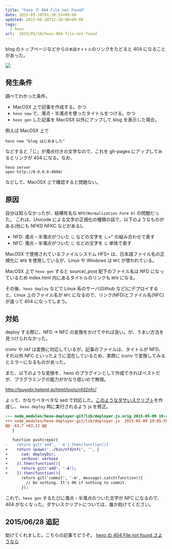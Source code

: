```yaml
---
title: "hexo で 404 File not found"
date: 2015-05-10T01:38:53+09:00
updated: 2015-06-28T12:10:00+09:00
tags:
  - hexo
url:  2015/05/10/hexo-404-file-not-found
---
```


blog のトップページなどから`日本語タイトル`のリンクをたどると 404 になることがあった。

![](404.png)

<!--more-->

発生条件
----------------------------------------------------------------------
調べてわかった条件。

- MacOSX 上で記事を作成する。かつ
- `hexo new` で、濁点・半濁点を使ったタイトルをつける。かつ
- `hexo gen` した記事を MacOSX 以外にアップして blog を表示した場合。

例えば MacOSX 上で

```
hexo new "blog はじめました"
```

などすると「じ」が濁点付きの文字なので、これを gh-pages にアップしてみるとリンクが 404 になる。なお、

```
hexo server
open http://0.0.0.0:4000/
```

などして、MacOSX 上で確認すると問題ない。

原因
----------------------------------------------------------------------
自分は知らなかったが、結構有名な `NFD(Normalization Form D)` の問題だった。
これは、Unicode による文字の正規化の種類の話で、以下のようなものがある(他にも NFKD NFKC などがある)。

- NFD: 濁点・半濁点がついた `じ` などの文字を `し`+`”` の組み合わせで表す
- NFC: 濁点・半濁点がついた `じ` などの文字を `じ` 単体で表す

MacOSX で使用されているファイルシステム HFS+ は、日本語ファイル名の正規化に `NFD` を使用しているが、Linux や Windows は `NFC` が使われている。

MacOSX 上で `hexo gen` すると source/_post 配下のファイル名は NFD になっているため index.html 内にあるタイトルのリンクも `NFD` になる。

その後、`hexo deploy` などで Linux 系のサーバ(Github など)にデプロイすると、Linux 上のファイル名が `NFC` になるので、リンク(NFD)とファイル名(NFC)が違って 404 になってしまう。


対処
----------------------------------------------------------------------
deploy する際に、NFD -> NFC の変換をかけてやれば良い。が、うまい方法を見つけられなかった。

iconv や nkf は変換に対応しているが、記事のファイルは、タイトルが NFD、それ以外 NFC といったように混在しているため、実際に iconv で変換してみるとエラーになるものがあった。

また、以下のような変換を、hexo のプラグインとして作成できればベストだが、プラグラミングの能力がかなり低いので無理。

http://tsuyobi.heteml.jp/html/tools/nfd2nfc/

よって、かなりベタベタな sed で対応した。[このようなダサいスクリプト](https://github.com/harasou/harasou.github.io/blob/hexo/bin/nfd2nfc)を作成し、
`hexo deploy` 時に実行されるよう js を修正。

```diff
--- node_modules/hexo-deployer-git/lib/deployer.js.orig 2015-05-09 19:40:23.000000000 +0900
+++ node_modules/hexo-deployer-git/lib/deployer.js  2015-05-09 19:05:59.000000000 +0900
@@ -63,7 +63,12 @@
   }

   function push(repo){
-    return git('add', '-A').then(function(){
+    return spawn('../bin/nfd2nfc', '', {
+      cwd: deployDir,
+      verbose: verbose
+    }).then(function(){
+      return git('add', '-A');
+    }).then(function(){
       return git('commit', '-m', message).catch(function(){
         // Do nothing. It's OK if nothing to commit.
       });
```

これで、`hexo gen` するたびに濁点・半濁点のついた文字が NFC になるので、404 がなくなった。ダサいスクリプトについては、誰か助けてください。

2015/06/28 追記
----------------------------------------------------------------------
助けてくれました。こちらの記事でどうぞ。
[hexo の 404 File not found さようなら](/2016/05/28/hexo-goodby-404/)
